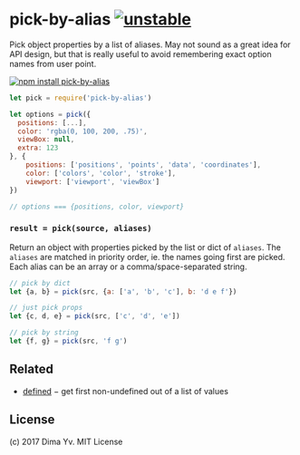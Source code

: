 # pick-by-alias [![unstable](https://img.shields.io/badge/stability-unstable-green.svg)](http://github.com/badges/stability-badges)

Pick object properties by a list of aliases. May not sound as a great idea for API design, but that is really useful to avoid remembering exact option names from user point.

[![npm install pick-by-alias](https://nodei.co/npm/pick-by-alias.png?mini=true)](https://npmjs.org/package/pick-by-alias/)

```js
let pick = require('pick-by-alias')

let options = pick({
  positions: [...],
  color: 'rgba(0, 100, 200, .75)',
  viewBox: null,
  extra: 123
}, {
	positions: ['positions', 'points', 'data', 'coordinates'],
	color: ['colors', 'color', 'stroke'],
	viewport: ['viewport', 'viewBox']
})

// options === {positions, color, viewport}
```

### `result = pick(source, aliases)`

Return an object with properties picked by the list or dict of `aliases`. The `aliases` are matched in priority order, ie. the names going first are picked. Each alias can be an array or a comma/space-separated string.

```js
// pick by dict
let {a, b} = pick(src, {a: ['a', 'b', 'c'], b: 'd e f'})

// just pick props
let {c, d, e} = pick(src, ['c', 'd', 'e'])

// pick by string
let {f, g} = pick(src, 'f g')
```

## Related

* [defined](https://www.npmjs.com/package/defined) − get first non-undefined out of a list of values

## License

(c) 2017 Dima Yv. MIT License
